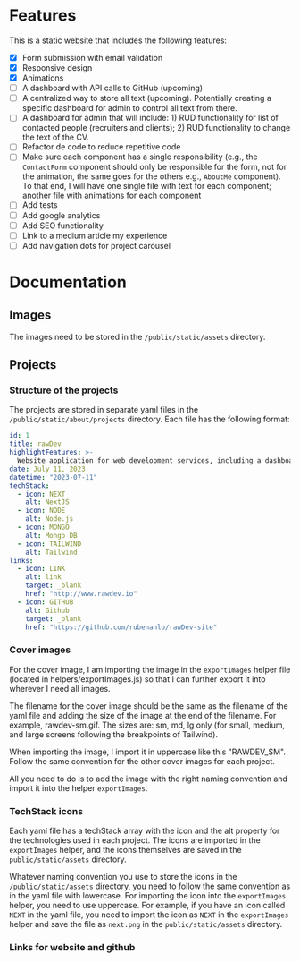 # Features

This is a static website that includes the following features:

- [x] Form submission with email validation
- [x] Responsive design
- [x] Animations
- [ ] A dashboard with API calls to GitHub (upcoming)
- [ ] A centralized way to store all text (upcoming). Potentially creating a
      specific dashboard for admin to control all text from there.
- [ ] A dashboard for admin that will include: 1) RUD functionality for list of
      contacted people (recruiters and clients); 2) RUD functionality to change the
      text of the CV.
- [ ] Refactor de code to reduce repetitive code
- [ ] Make sure each component has a single responsibility (e.g., the
      `ContactForm` component should only be responsible for the form, not for
      the animation, the same goes for the others e.g., `AboutMe` component). To
      that end, I will have one single file with text for each component;
      another file with animations for each component
- [ ] Add tests
- [ ] Add google analytics
- [ ] Add SEO functionality
- [ ] Link to a medium article my experience
- [ ] Add navigation dots for project carousel

# Documentation

## Images

The images need to be stored in the `/public/static/assets` directory.

## Projects

### Structure of the projects

The projects are stored in separate yaml files in the
`/public/static/about/projects` directory. Each file has the following format:

```yaml
id: 1
title: rawDev
highlightFeatures: >-
  Website application for web development services, including a dashboard for clients, form submission, authentication, REST API, CRUD functionality, and authentication.
date: July 11, 2023
datetime: "2023-07-11"
techStack:
  - icon: NEXT
    alt: NextJS
  - icon: NODE
    alt: Node.js
  - icon: MONGO
    alt: Mongo DB
  - icon: TAILWIND
    alt: Tailwind
links:
  - icon: LINK
    alt: link
    target: _blank
    href: "http://www.rawdev.io"
  - icon: GITHUB
    alt: Github
    target: _blank
    href: "https://github.com/rubenanlo/rawDev-site"
```

### Cover images

For the cover image, I am importing the image in the `exportImages` helper file
(located in helpers/exportImages.js) so that I can further export it into
wherever I need all images.

The filename for the cover image should be the same as the filename of the yaml
file and adding the size of the image at the end of the filename. For example,
rawdev-sm.gif. The sizes are: sm, md, lg only (for small, medium, and large
screens following the breakpoints of Tailwind).

When importing the image, I import it in uppercase like this "RAWDEV_SM". Follow
the same convention for the other cover images for each project.

All you need to do is to add the image with the right naming convention and
import it into the helper `exportImages`.

### TechStack icons

Each yaml file has a techStack array with the icon and the alt property for
the technologies used in each project. The icons are imported in the
`exportImages` helper, and the icons themselves are saved in the
`public/static/assets` directory.

Whatever naming convention you use to store the icons
in the `/public/static/assets` directory, you need to follow the same convention
as in the yaml file with lowercase. For importing the icon into the
`exportImages` helper, you need to use uppercase. For example, if you have an
icon called `NEXT` in the yaml file, you need to import the icon as `NEXT` in
the `exportImages` helper and save the file as `next.png` in the
`public/static/assets` directory.

### Links for website and github
